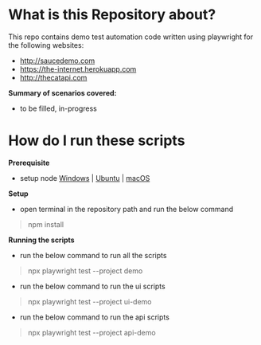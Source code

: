 # What is this Repository about?
This repo contains demo test automation code written using playwright for the following websites:
  - http://saucedemo.com
  - https://the-internet.herokuapp.com
  - http://thecatapi.com

**Summary of scenarios covered:**
- to be filled, in-progress

# How do I run these scripts
**Prerequisite**
- setup node [Windows][1] | [Ubuntu][2] | [macOS][3]

**Setup**
- open terminal in the repository path and run the below command
> npm install

**Running the scripts**
- run the below command to run all the scripts
> npx playwright test --project demo
- run the below command to run the ui scripts
> npx playwright test --project ui-demo
- run the below command to run the api scripts
> npx playwright test --project api-demo


[1]:https://www.geeksforgeeks.org/install-node-js-on-windows/
[2]:https://www.geeksforgeeks.org/installation-of-node-js-on-linux/
[3]:https://www.geeksforgeeks.org/how-to-install-nodejs-on-macos/